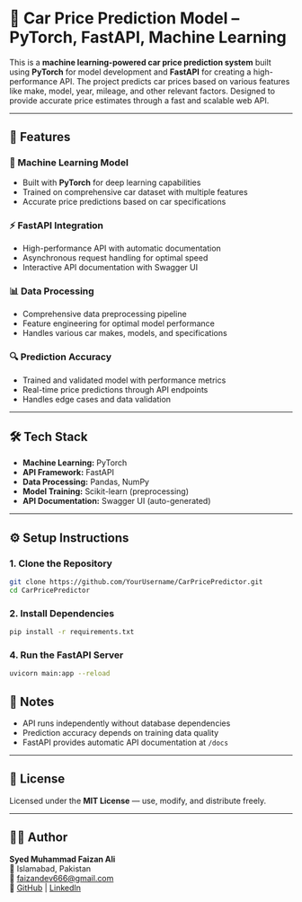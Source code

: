 # 🚗 Car Price Prediction Model – PyTorch, FastAPI, Machine Learning

This is a **machine learning-powered car price prediction system** built using **PyTorch** for model development and **FastAPI** for creating a high-performance API. The project predicts car prices based on various features like make, model, year, mileage, and other relevant factors. Designed to provide accurate price estimates through a fast and scalable web API.

---

## 🚀 Features

### 🧠 Machine Learning Model
- Built with **PyTorch** for deep learning capabilities
- Trained on comprehensive car dataset with multiple features
- Accurate price predictions based on car specifications

### ⚡ FastAPI Integration
- High-performance API with automatic documentation
- Asynchronous request handling for optimal speed
- Interactive API documentation with Swagger UI

### 📊 Data Processing
- Comprehensive data preprocessing pipeline
- Feature engineering for optimal model performance
- Handles various car makes, models, and specifications

### 🔍 Prediction Accuracy
- Trained and validated model with performance metrics
- Real-time price predictions through API endpoints
- Handles edge cases and data validation

---

## 🛠️ Tech Stack

- **Machine Learning:** PyTorch
- **API Framework:** FastAPI
- **Data Processing:** Pandas, NumPy
- **Model Training:** Scikit-learn (preprocessing)
- **API Documentation:** Swagger UI (auto-generated)

---

## ⚙️ Setup Instructions

### 1. Clone the Repository

```bash
git clone https://github.com/YourUsername/CarPricePredictor.git
cd CarPricePredictor
```

### 2. Install Dependencies

```bash
pip install -r requirements.txt
```



### 4. Run the FastAPI Server

```bash
uvicorn main:app --reload
```







## 📌 Notes

- API runs independently without database dependencies
- Prediction accuracy depends on training data quality
- FastAPI provides automatic API documentation at `/docs`

---

## 📜 License

Licensed under the **MIT License** — use, modify, and distribute freely.

---

## 🙋‍♂️ Author

**Syed Muhammad Faizan Ali**  
📍 Islamabad, Pakistan  
📧 faizandev666@gmail.com  
🔗 [GitHub](https://github.com/Slayer9966) | [LinkedIn](https://www.linkedin.com/in/faizan-ali-7b4275297/)
